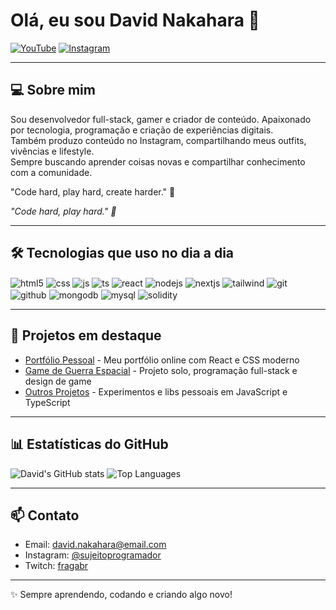 # Olá, eu sou David Nakahara 👋

[![YouTube](https://img.shields.io/badge/YouTube-FF0000?style=for-the-badge&logo=youtube&logoColor=white)](https://www.youtube.com/@Recruta0007/featured)
[![Instagram](https://img.shields.io/badge/Instagram-E4405F?style=for-the-badge&logo=instagram&logoColor=white)](https://www.instagram.com/d4vid_.nk?igsh=bGUxeHc5bDJ0ZHk3)

---

## 💻 Sobre mim
Sou desenvolvedor full-stack, gamer e criador de conteúdo. Apaixonado por tecnologia, programação e criação de experiências digitais.  
Também produzo conteúdo no Instagram, compartilhando meus outfits, vivências e lifestyle.  
Sempre buscando aprender coisas novas e compartilhar conhecimento com a comunidade.

"Code hard, play hard, create harder." 🚀

*"Code hard, play hard." 🚀*

---

## 🛠 Tecnologias que uso no dia a dia

<div style="display: inline_block">
  <img align="center" alt="html5" src="https://img.shields.io/badge/HTML5-E34F26?style=for-the-badge&logo=html5&logoColor=white" />
  <img align="center" alt="css" src="https://img.shields.io/badge/CSS3-1572B6?style=for-the-badge&logo=css3&logoColor=white" />
  <img align="center" alt="js" src="https://img.shields.io/badge/JavaScript-F7DF1E?style=for-the-badge&logo=javascript&logoColor=black" />
  <img align="center" alt="ts" src="https://img.shields.io/badge/TypeScript-007ACC?style=for-the-badge&logo=typescript&logoColor=white" />
  <img align="center" alt="react" src="https://img.shields.io/badge/React-20232A?style=for-the-badge&logo=react&logoColor=61DAFB" />
  <img align="center" alt="nodejs" src="https://img.shields.io/badge/Node.js-43853D?style=for-the-badge&logo=node.js&logoColor=white" />
  <img align="center" alt="nextjs" src="https://img.shields.io/badge/Next.js-000000?style=for-the-badge&logo=next.js&logoColor=white" />
  <img align="center" alt="tailwind" src="https://img.shields.io/badge/TailwindCSS-38BDF8?style=for-the-badge&logo=tailwind-css&logoColor=white" />
  <img align="center" alt="git" src="https://img.shields.io/badge/Git-F05032?style=for-the-badge&logo=git&logoColor=white" />
  <img align="center" alt="github" src="https://img.shields.io/badge/GitHub-181717?style=for-the-badge&logo=github&logoColor=white" />
  <img align="center" alt="mongodb" src="https://img.shields.io/badge/MongoDB-47A248?style=for-the-badge&logo=mongodb&logoColor=white" />
  <img align="center" alt="mysql" src="https://img.shields.io/badge/MySQL-4479A1?style=for-the-badge&logo=mysql&logoColor=white" />
  <img align="center" alt="solidity" src="https://img.shields.io/badge/Solidity-363636?style=for-the-badge&logo=solidity&logoColor=white" />
</div>

---

## 🚀 Projetos em destaque
- [Portfólio Pessoal](https://annextt.github.io/Portefolio/) - Meu portfólio online com React e CSS moderno  
- [Game de Guerra Espacial](#) - Projeto solo, programação full-stack e design de game  
- [Outros Projetos](#) - Experimentos e libs pessoais em JavaScript e TypeScript  

---

## 📊 Estatísticas do GitHub

![David's GitHub stats](https://github-readme-stats.vercel.app/api?username=Annexxt&show_icons=true&theme=tokyonight)
![Top Languages](https://github-readme-stats.vercel.app/api/top-langs/?username=Annexxt&layout=compact&theme=tokyonight)

---

## 📫 Contato
- Email: david.nakahara@email.com  
- Instagram: [@sujeitoprogramador](https://instagram.com/sujeitoprogramador)  
- Twitch: [fragabr](https://twitch.tv/fragabr)  

---

✨ Sempre aprendendo, codando e criando algo novo!
